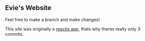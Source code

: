 ## Evie's Website
Feel free to make a branch and make changes!

This site was originally a [reactjs app](https://github.com/twisttaan/jamble), thats why theres really only 3 commits.
